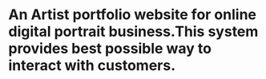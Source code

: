 # An Artist portfolio website for online digital portrait business.This system provides best possible way to interact with customers.
